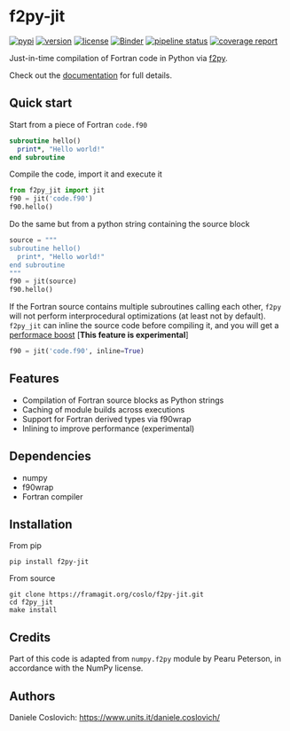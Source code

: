 f2py-jit
==================

[![pypi](https://img.shields.io/pypi/v/f2py-jit.svg)](https://pypi.python.org/pypi/f2py-jit/)
[![version](https://img.shields.io/pypi/pyversions/f2py-jit.svg)](https://pypi.python.org/pypi/f2py-jit/)
[![license](https://img.shields.io/pypi/l/f2py-jit.svg)](https://en.wikipedia.org/wiki/GNU_General_Public_License)
[![Binder](https://mybinder.org/badge_logo.svg)](https://mybinder.org/v2/git/https%3A%2F%2Fframagit.org%2Fcoslo%2Ff2py-jit/HEAD?labpath=docs%2Findex.ipynb)
[![pipeline status](https://framagit.org/coslo/f2py-jit/badges/master/pipeline.svg)](https://framagit.org/coslo/f2py-jit/-/commits/master)
[![coverage report](https://framagit.org/coslo/f2py-jit/badges/master/coverage.svg)](https://framagit.org/coslo/f2py-jit/-/commits/master)

Just-in-time compilation of Fortran code in Python via [f2py](https://numpy.org/doc/stable/f2py/).

Check out the [documentation](https://coslo.frama.io/f2py-jit/) for full details.

Quick start
-----------

Start from a piece of Fortran `code.f90`
```fortran
subroutine hello()
  print*, "Hello world!"
end subroutine
```

Compile the code, import it and execute it
```python
from f2py_jit import jit
f90 = jit('code.f90')
f90.hello()
```

Do the same but from a python string containing the source block
```python
source = """
subroutine hello()
  print*, "Hello world!"
end subroutine
"""
f90 = jit(source)
f90.hello()
```

If the Fortran source contains multiple subroutines calling each other, `f2py` will not perform interprocedural optimizations (at least not by default). `f2py_jit` can inline the source code before compiling it, and you will get a [performace boost](https://coslo.frama.io/f2py-jit/tutorial/#performance) [**This feature is experimental**]
```python
f90 = jit('code.f90', inline=True)
```

Features
--------
- Compilation of Fortran source blocks as Python strings
- Caching of module builds across executions
- Support for Fortran derived types via f90wrap
- Inlining to improve performance (experimental)

Dependencies
------------
- numpy
- f90wrap
- Fortran compiler

Installation
------------
From pip
```
pip install f2py-jit
```

From source
```
git clone https://framagit.org/coslo/f2py-jit.git
cd f2py_jit
make install
```

Credits
-------
Part of this code is adapted from `numpy.f2py` module by Pearu Peterson, in accordance with the NumPy license.

Authors
-------
Daniele Coslovich: https://www.units.it/daniele.coslovich/
